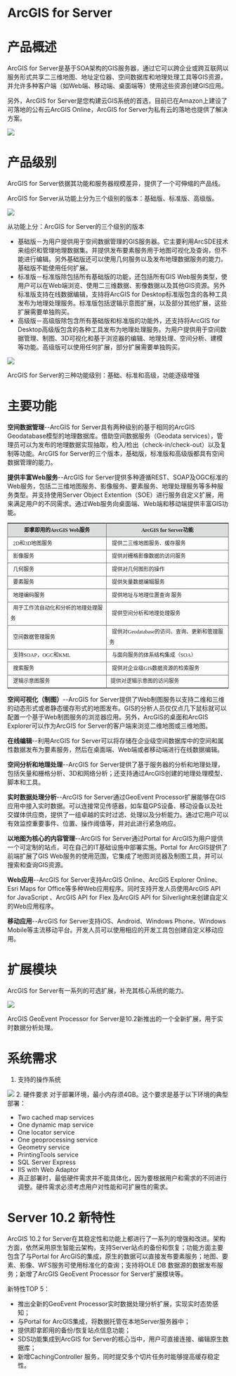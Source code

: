 ArcGIS for Server
=================
# 产品概述

ArcGIS for Server是基于SOA架构的GIS服务器，通过它可以跨企业或跨互联网以服务形式共享二三维地图、地址定位器、空间数据库和地理处理工具等GIS资源，并允许多种客户端（如Web端、移动端、桌面端等）使用这些资源创建GIS应用。

另外，ArcGIS for Server是您构建云GIS系统的首选，目前已在Amazon上建设了可落地的公有云ArcGIS Online，ArcGIS for Server为私有云的落地也提供了解决方案。

![](../images/server1.jpg?raw=true)

# 产品级别

ArcGIS for Server依据其功能和服务器规模差异，提供了一个可伸缩的产品线。

ArcGIS for Server从功能上分为三个级别的版本：基础版、标准版、高级版。

![](../images/server2.jpg?raw=true)

从功能上分：ArcGIS for Server的三个级别的版本

- 基础版－为用户提供用于空间数据管理的GIS服务器。它主要利用ArcSDE技术来组织和管理地理数据集。并提供发布要素服务用于地图可视化及查询，但不能进行编辑。另外基础版还可以使用几何服务以及发布地理数据服务的能力。基础版不能使用任何扩展。
- 标准版－标准版除包括所有基础版的功能，还包括所有GIS Web服务类型，使用户可以在Web端浏览、使用二三维数据、影像数据以及其他GIS资源。另外标准版支持在线数据编辑，支持将ArcGIS for Desktop标准版包含的各种工具发布为地理处理服务。标准版包括逻辑示意图扩展，以及部分其他扩展，这些扩展需要单独购买。
- 高级版－高级版除包含所有基础版和标准版的功能外，还支持将ArcGIS for Desktop高级版包含的各种工具发布为地理处理服务。为用户提供用于空间数据管理、制图、3D可视化和基于浏览器的编辑、地理处理、空间分析、建模等功能。高级版可以使用任何扩展，部分扩展需要单独购买。

![](../images/server3.jpg?raw=true)

ArcGIS for Server的三种功能级别：基础、标准和高级，功能逐级增强

# 主要功能

**空间数据管理**--ArcGIS for Server具有两种级别的基于相同的ArcGIS Geodatabase模型的地理数据库。借助空间数据服务（Geodata services），管理员可以为发布的地理数据实现抽取，检入/检出（check-in/check-out）以及复制等功能。ArcGIS for Server的三个版本，基础版，标准版和高级版都具有空间数据管理的能力。

**提供丰富Web服务**--ArcGIS for Server提供多种遵循REST、SOAP及OGC标准的Web服务，包括二三维地图服务、影像服务、要素服务、地理处理服务等多种服务类型。并支持使用Server Object Extention（SOE）进行服务自定义扩展，用来满足用户的不同需求。通过Web服务向桌面端、Web端和移动端提供丰富GIS功能。

<table width="560" cellspacing="0" cellpadding="0" align="center" style=" font:12px/2.0 '宋体'; border:1px #666 solid">
    <tbody>
        <tr>
            <th width="250" bgcolor="#dadbdb" align="center" style="border-right:1px #666 solid; border-bottom:1px #666 solid;">即拿即用的ArcGIS Web服务</th>
            <th width="310" bgcolor="#dadbdb" align="center" style=" border-bottom:1px #666 solid;">ArcGIS for Server功能</th>
        </tr>
        <tr>
            <td style="border-right:1px #666 solid; border-bottom:1px #666 solid;">&nbsp;&nbsp;2D和3D地图服务</td>
            <td style=" border-bottom:1px #666 solid;">&nbsp;&nbsp;提供二三维地图服务、缓存服务</td>
        </tr>
        <tr>
            <td style="border-right:1px #666 solid; border-bottom:1px #666 solid;">&nbsp;&nbsp;影像服务</td>
            <td style=" border-bottom:1px #666 solid;">&nbsp;&nbsp;提供对栅格影像数据的访问服务</td>
        </tr>
        <tr>
            <td style="border-right:1px #666 solid; border-bottom:1px #666 solid;">&nbsp;&nbsp;几何服务</td>
            <td style=" border-bottom:1px #666 solid;">&nbsp;&nbsp;提供对几何图形的操作</td>
        </tr>
        <tr>
            <td style="border-right:1px #666 solid; border-bottom:1px #666 solid;">&nbsp;&nbsp;要素服务</td>
            <td style=" border-bottom:1px #666 solid;">&nbsp;&nbsp;提供矢量数据编辑服务</td>
        </tr>
        <tr>
            <td style="border-right:1px #666 solid; border-bottom:1px #666 solid;">&nbsp;&nbsp;地理编码服务</td>
            <td style=" border-bottom:1px #666 solid;">&nbsp;&nbsp;提供地址与地理位置查询 服务</td>
        </tr>
        <tr>
            <td style="border-right:1px #666 solid; border-bottom:1px #666 solid;">&nbsp;&nbsp;用于工作流自动化和分析的地理处理服务</td>
            <td style=" border-bottom:1px #666 solid;">&nbsp;&nbsp;提供空间分析和地理处理服务</td>
        </tr>
        <tr>
            <td style="border-right:1px #666 solid; border-bottom:1px #666 solid;">&nbsp;&nbsp;空间数据管理服务</td>
            <td style=" border-bottom:1px #666 solid;">&nbsp;&nbsp;提供对Geodatabase的访问、查询、更新和管理服务</td>
        </tr>
        <tr>
            <td style="border-right:1px #666 solid; border-bottom:1px #666 solid;">&nbsp;&nbsp;支持SOAP，OGC和KML</td>
            <td style=" border-bottom:1px #666 solid;">&nbsp;&nbsp;与面向服务的体系结构集成（SOA）</td>
        </tr>
        <tr>
            <td style="border-right:1px #666 solid; border-bottom:1px #666 solid;">&nbsp;&nbsp;搜索服务</td>
            <td style=" border-bottom:1px #666 solid;">&nbsp;&nbsp;提供对企业级GIS数据资源的检索服务</td>
        </tr>
        <tr>
            <td style="border-right:1px #666 solid; ">&nbsp;&nbsp;逻辑示意图服务</td>
            <td>&nbsp;提供对逻辑示意图的访问服务&nbsp;</td>
        </tr>
    </tbody>
</table>

**空间可视化（制图）**--ArcGIS for Server提供了Web制图服务以支持二维和三维的动态形式或者静态缓存形式的地图发布。GIS的分析人员仅仅点几下鼠标就可以配置一个基于Web制图服务的浏览器应用。另外，ArcGIS的桌面和ArcGIS Explorer可以作为ArcGIS for Server的客户端来浏览二维地图或三维地图。

**在线编辑**--利用ArcGIS for Server可以将存储在企业级空间数据库中的空间和属性数据发布为要素服务，然后在桌面端、Web端或者移动端进行在线数据编辑。

**空间分析和地理处理**--ArcGIS for Server提供了基于服务器的分析和地理处理，包括矢量和栅格分析、3D和网络分析；还支持通过ArcGIS创建的地理处理模型、脚本和工具。

**实时数据处理分析**--ArcGIS for Server通过GeoEvent Processor扩展能够在GIS应用中接入实时数据。可以连接常见传感器，如车载GPS设备、移动设备以及社交媒体供应商，提供了一组卓越的实时过滤、处理以及分析能力。通过它用户可以有效监控重要事件、位置、操作阈值等，并对此进行紧急响应。

**以地图为核心的内容管理**--ArcGIS for Server通过Portal for ArcGIS为用户提供一个可定制的站点，可在自己的IT基础设施中部署实施。Portal for ArcGIS提供了前端扩展了GIS Web服务的使用范围，它集成了地图浏览器及制图工具，并可以搜索和查询GIS资源。

**Web应用**--ArcGIS for Server支持ArcGIS Online、ArcGIS Explorer Online、Esri Maps for Office等多种Web应用程序。同时支持开发人员使用ArcGIS API for JavaScript 、ArcGIS API for Flex 及ArcGIS API for Silverlight来创建自定义的Web应用程序。

**移动应用**--ArcGIS for Server支持iOS、Android、Windows Phone、Windows Mobile等主流移动平台。开发人员可以使用相应的开发工具包创建自定义移动应用。

# 扩展模块

ArcGIS for Server有一系列的可选扩展，补充其核心系统的能力。

![](../images/server4.jpg?raw=true)

ArcGIS GeoEvent Processor for Server是10.2新推出的一个全新扩展，用于实时数据分析处理。

# 系统需求
1. 支持的操作系统

![](../images/server5.jpg?raw=true)
2. 硬件要求
对于部署环境，最小内存须4GB。这个要求是基于以下环境的典型部署：

- Two cached map services
- One dynamic map service
- One locator service
- One geoprocessing service
- Geometry service
- PrintingTools service
- SQL Server Express
- IIS with Web Adaptor
- 真正部署时，最低硬件需求并不能具体化，因为要根据用户和需求的不同进行调整。硬件需求必须考虑用户对性能和可扩展性的需求。

# Server 10.2 新特性

ArcGIS 10.2 for Server在其稳定性和功能上都进行了一系列的增强和改进。架构方面，依然采用原生智能云架构，支持Server站点的备份和恢复；功能方面主要包含了与Portal for ArcGIS的集成，原生的数据可以直接发布要素服务；地图、要素、影像、WFS服务可使用标准化的查询；支持将OLE DB 数据源的数据发布服务；新增了ArcGIS GeoEvent Processor for Server扩展模块等。

新特性TOP 5：
- 推出全新的GeoEvent Processor实时数据处理分析扩展，实现实时态势感知；
- 与Portal for ArcGIS集成，将数据托管在本地Server服务器中；
- 提供即拿即用的备份/恢复站点信息功能；
- SDS功能集成到ArcGIS for Server的核心当中，用户可直接连接、编辑原生数据库；
- 新增CachingController 服务，同时提交多个切片任务时能够提高缓存稳定性。
